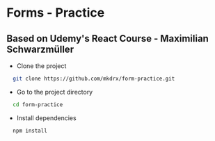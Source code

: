 # Forms - Practice

## Based on Udemy's React Course - Maximilian Schwarzmüller

- Clone the project

```bash
  git clone https://github.com/mkdrx/form-practice.git
```

- Go to the project directory

```bash
  cd form-practice
```

- Install dependencies

```bash
  npm install
```
